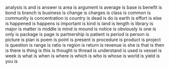 analysis is
and is
answer is
area is
argument is
average is
base is
benefit is
bond is
branch is
business is
change is
charges is
class is
common is
community is
concentration is
country is
dead is
do is
earth is
effort is
else is
happened is
happens is
important is
kind is
land is
length is
library is
major is
matter is
middle is
mind is
mound is
notice is
obviously is
one is
only is
package is
page is
partnership is
patient is
period is
person is
picture is
plan is
poem is
point is
present is
procedure is
product is
project is
question is
range is
ratio is
region is
return is
revenue is
she is
that is
then is
there is
thing is
this is
thought is
thread is
understand is
used is
vessel is
week is
what is
when is
where is
which is
who is
whose is
world is
yield is
you is
